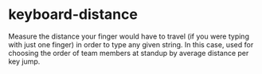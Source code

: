 # keyboard-distance

Measure the distance your finger would have to travel (if you were typing with just one finger) in order to type any given string. In this case, used for choosing the order of team members at standup by average distance per key jump.
